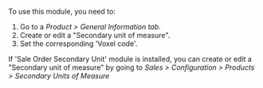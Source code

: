 To use this module, you need to:

1.  Go to a *Product \> General Information tab*.
2.  Create or edit a "Secondary unit of measure".
3.  Set the corresponding 'Voxel code'.

If 'Sale Order Secondary Unit' module is installed, you can create or
edit a "Secondary unit of measure" by going to *Sales \> Configuration
\> Products \> Secondary Units of Measure*
